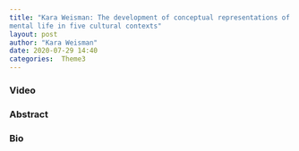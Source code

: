 ```yaml
---
title: "Kara Weisman: The development of conceptual representations of
mental life in five cultural contexts"
layout: post
author: "Kara Weisman"
date: 2020-07-29 14:40
categories:  Theme3
---
```


### Video

### Abstract

### Bio
